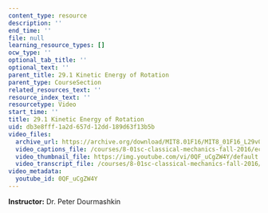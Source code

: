 ```yaml
---
content_type: resource
description: ''
end_time: ''
file: null
learning_resource_types: []
ocw_type: ''
optional_tab_title: ''
optional_text: ''
parent_title: 29.1 Kinetic Energy of Rotation
parent_type: CourseSection
related_resources_text: ''
resource_index_text: ''
resourcetype: Video
start_time: ''
title: 29.1 Kinetic Energy of Rotation
uid: db3e8fff-1a2d-657d-12dd-189d63f13b5b
video_files:
  archive_url: https://archive.org/download/MIT8.01F16/MIT8_01F16_L29v01_360p.mp4
  video_captions_file: /courses/8-01sc-classical-mechanics-fall-2016/ecf454514eb85ab2bf5e93463a502e8d_0QF_uCgZW4Y.vtt
  video_thumbnail_file: https://img.youtube.com/vi/0QF_uCgZW4Y/default.jpg
  video_transcript_file: /courses/8-01sc-classical-mechanics-fall-2016/2128c0f4c916bbdc171414c1ef9a17b0_0QF_uCgZW4Y.pdf
video_metadata:
  youtube_id: 0QF_uCgZW4Y
---
```


**Instructor:** Dr. Peter Dourmashkin

